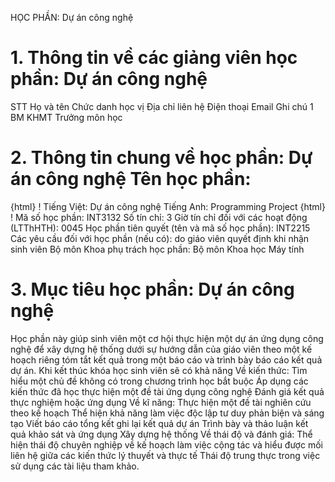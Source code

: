 HỌC PHẦN: Dự án công nghệ
# 1. Thông tin về các giảng viên học phần: Dự án công nghệ
STT Họ và tên Chức danh học vị Địa chỉ liên hệ Điện thoại Email Ghi chú 1 BM KHMT Trưởng môn học
# 2. Thông tin chung về học phần: Dự án công nghệ Tên học phần:
{html}
! Tiếng Việt: Dự án công nghệ Tiếng Anh: Programming Project
{html}
! Mã số học phần: INT3132 Số tín chỉ: 3 Giờ tín chỉ đối với các hoạt động (LTThHTH): 0045 Học phần tiên quyết (tên và mã số học phần): INT2215 Các yêu cầu đối với học phần (nếu có): do giáo viên quyết định khi
nhận sinh viên Bộ môn Khoa phụ trách học phần: Bộ môn Khoa học Máy tính
# 3. Mục tiêu học phần: Dự án công nghệ
Học phần này giúp sinh viên một cơ hội thực hiện một dự án ứng dụng công
nghệ để xây dựng hệ thống dưới sự hướng dẫn của giáo viên theo một kế
hoạch riêng tóm tắt kết quả trong một báo cáo và trình bày báo cáo kết
quả dự án.
Khi kết thúc khóa học sinh viên sẽ có khả năng
Về kiến thức: Tìm hiểu một chủ đề không có trong chương trình học bắt buộc Áp dụng các kiến thức đã học thực hiện một đề tài ứng dụng công nghệ Đánh giá kết quả thực nghiệm hoặc ứng dụng
Về kĩ năng: Thực hiện một đề tài nghiên cứu theo kế hoạch Thể hiện khả năng làm việc độc lập tư duy phản biện và sáng tạo Viết báo cáo tổng kết ghi lại kết quả dự án Trình bày và thảo luận kết quả khảo sát và ứng dụng Xây dựng hệ thống
Về thái độ và đánh giá: Thể hiện thái độ chuyên nghiệp về kế hoạch làm việc cộng tác và hiểu được mối liên hệ giữa các kiến thức lý thuyết và thực tế Thái độ trung thực trong việc sử dụng các tài liệu tham khảo.
